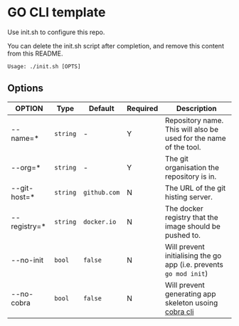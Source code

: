 # GO CLI template

Use init.sh to configure this repo.

You can delete the init.sh script after completion, and remove this content from this README.

```
Usage: ./init.sh [OPTS]
```

## Options

| OPTION | Type | Default | Required | Description | 
| ------ | ---- | ------- | -------- | ----------- |
| --name=* | `string` | - | Y | Repository name. This will also be used for the name of the tool. |
| --org=* | `string` | - | Y | The git organisation the repository is in. |
| --git-host=* | `string` | `github.com` | N | The URL of the git histing server. |
| --registry=* | `string` | `docker.io` | N | The docker registry that the image should be pushed to. |
| --no-init | `bool` | `false` | N | Will prevent initialising the go app (i.e. prevents `go mod init`) |
| --no-cobra | `bool` | `false` | N | Will prevent generating app skeleton usoing [cobra cli](https://github.com/spf13/cobra-cli) |